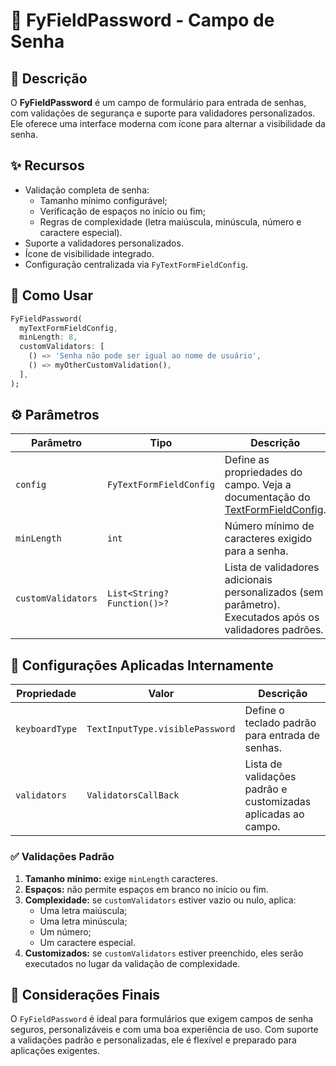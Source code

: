 # 🔐 FyFieldPassword - Campo de Senha

## 📖 Descrição

O **FyFieldPassword** é um campo de formulário para entrada de senhas, com validações de segurança e suporte para validadores personalizados. Ele oferece uma interface moderna com ícone para alternar a visibilidade da senha.

## ✨ Recursos

- Validação completa de senha:
  - Tamanho mínimo configurável;
  - Verificação de espaços no início ou fim;
  - Regras de complexidade (letra maiúscula, minúscula, número e caractere especial).
- Suporte a validadores personalizados.
- Ícone de visibilidade integrado.
- Configuração centralizada via `FyTextFormFieldConfig`.

## 🚀 Como Usar

```dart
FyFieldPassword(
  myTextFormFieldConfig,
  minLength: 8,
  customValidators: [
    () => 'Senha não pode ser igual ao nome de usuário',
    () => myOtherCustomValidation(),
  ],
);
```

## ⚙️ Parâmetros

| Parâmetro          | Tipo                              | Descrição                                                                                                                                               |
| ------------------ | --------------------------------- | ------------------------------------------------------------------------------------------------------------------------------------------------------- |
| `config`           | `FyTextFormFieldConfig`           | Define as propriedades do campo. Veja a documentação do [TextFormFieldConfig](lib/components/text_form_fields/config/text_form_field_config/README.md). |
| `minLength`        | `int`                             | Número mínimo de caracteres exigido para a senha.                                                                                                       |
| `customValidators` | `List<String? Function()>?`       | Lista de validadores adicionais personalizados (sem parâmetro). Executados após os validadores padrões.                                               |

## 🔧 Configurações Aplicadas Internamente

| Propriedade     | Valor                             | Descrição                                                                 |
| --------------- | --------------------------------- | ------------------------------------------------------------------------- |
| `keyboardType`  | `TextInputType.visiblePassword`   | Define o teclado padrão para entrada de senhas.                           |
| `validators`    | `ValidatorsCallBack`              | Lista de validações padrão e customizadas aplicadas ao campo.            |

### ✅ Validações Padrão

1. **Tamanho mínimo:** exige `minLength` caracteres.
2. **Espaços:** não permite espaços em branco no início ou fim.
3. **Complexidade:** se `customValidators` estiver vazio ou nulo, aplica:
   - Uma letra maiúscula;
   - Uma letra minúscula;
   - Um número;
   - Um caractere especial.
4. **Customizados:** se `customValidators` estiver preenchido, eles serão executados no lugar da validação de complexidade.

## 📌 Considerações Finais

O `FyFieldPassword` é ideal para formulários que exigem campos de senha seguros, personalizáveis e com uma boa experiência de uso. Com suporte a validações padrão e personalizadas, ele é flexível e preparado para aplicações exigentes.
